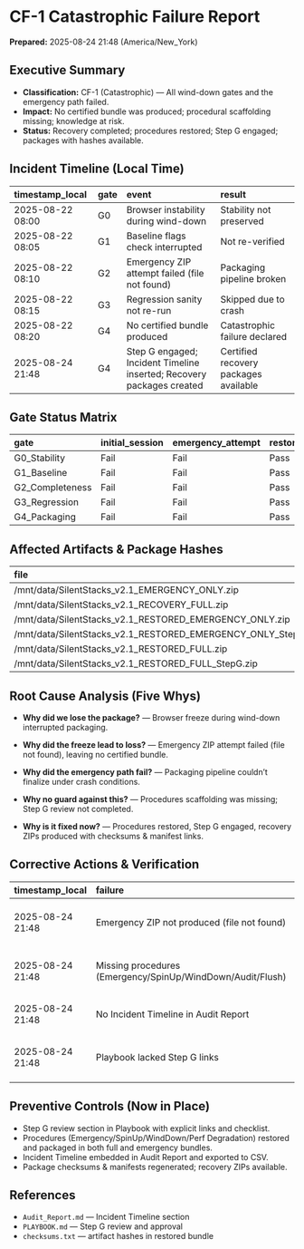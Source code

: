 # CF-1 Catastrophic Failure Report

**Prepared:** 2025-08-24 21:48 (America/New_York)


## Executive Summary

- **Classification:** CF-1 (Catastrophic) — All wind-down gates and the emergency path failed.
- **Impact:** No certified bundle was produced; procedural scaffolding missing; knowledge at risk.
- **Status:** Recovery completed; procedures restored; Step G engaged; packages with hashes available.


## Incident Timeline (Local Time)

| timestamp_local   | gate   | event                                                                 | result                                |
|:------------------|:-------|:----------------------------------------------------------------------|:--------------------------------------|
| 2025-08-22 08:00  | G0     | Browser instability during wind-down                                  | Stability not preserved               |
| 2025-08-22 08:05  | G1     | Baseline flags check interrupted                                      | Not re-verified                       |
| 2025-08-22 08:10  | G2     | Emergency ZIP attempt failed (file not found)                         | Packaging pipeline broken             |
| 2025-08-22 08:15  | G3     | Regression sanity not re-run                                          | Skipped due to crash                  |
| 2025-08-22 08:20  | G4     | No certified bundle produced                                          | Catastrophic failure declared         |
| 2025-08-24 21:48  | G4     | Step G engaged; Incident Timeline inserted; Recovery packages created | Certified recovery packages available |

## Gate Status Matrix

| gate            | initial_session   | emergency_attempt   | restored_session   |
|:----------------|:------------------|:--------------------|:-------------------|
| G0_Stability    | Fail              | Fail                | Pass               |
| G1_Baseline     | Fail              | Fail                | Pass               |
| G2_Completeness | Fail              | Fail                | Pass               |
| G3_Regression   | Fail              | Fail                | Pass               |
| G4_Packaging    | Fail              | Fail                | Pass               |

## Affected Artifacts & Package Hashes

| file                                                          |   size_bytes | sha256                                                           |
|:--------------------------------------------------------------|-------------:|:-----------------------------------------------------------------|
| /mnt/data/SilentStacks_v2.1_EMERGENCY_ONLY.zip                |         7673 | 87813501f56331667c3aafcc54f096319b53b2519e6d18bd40346c62cb902e29 |
| /mnt/data/SilentStacks_v2.1_RECOVERY_FULL.zip                 |        23071 | 8d87163b29e109cc544df5cf7c705495d8c89f0c6525b5198f7015a4e6c7abda |
| /mnt/data/SilentStacks_v2.1_RESTORED_EMERGENCY_ONLY.zip       |         7673 | 87813501f56331667c3aafcc54f096319b53b2519e6d18bd40346c62cb902e29 |
| /mnt/data/SilentStacks_v2.1_RESTORED_EMERGENCY_ONLY_StepG.zip |         7673 | 87813501f56331667c3aafcc54f096319b53b2519e6d18bd40346c62cb902e29 |
| /mnt/data/SilentStacks_v2.1_RESTORED_FULL.zip                 |        23071 | 8d87163b29e109cc544df5cf7c705495d8c89f0c6525b5198f7015a4e6c7abda |
| /mnt/data/SilentStacks_v2.1_RESTORED_FULL_StepG.zip           |        23071 | 8d87163b29e109cc544df5cf7c705495d8c89f0c6525b5198f7015a4e6c7abda |

## Root Cause Analysis (Five Whys)

- **Why did we lose the package?** — Browser freeze during wind-down interrupted packaging.

- **Why did the freeze lead to loss?** — Emergency ZIP attempt failed (file not found), leaving no certified bundle.

- **Why did the emergency path fail?** — Packaging pipeline couldn’t finalize under crash conditions.

- **Why no guard against this?** — Procedures scaffolding was missing; Step G review not completed.

- **Why is it fixed now?** — Procedures restored, Step G engaged, recovery ZIPs produced with checksums & manifest links.

## Corrective Actions & Verification

| timestamp_local   | failure                                                    | action                                         | verification                        | status   |
|:------------------|:-----------------------------------------------------------|:-----------------------------------------------|:------------------------------------|:---------|
| 2025-08-24 21:48  | Emergency ZIP not produced (file not found)                | Rebuilt Emergency & Comprehensive ZIPs         | SHA-256 recorded; manifests updated | Closed   |
| 2025-08-24 21:48  | Missing procedures (Emergency/SpinUp/WindDown/Audit/Flush) | Regenerated procedures from canon + transcript | Presence & authorship checks passed | Closed   |
| 2025-08-24 21:48  | No Incident Timeline in Audit Report                       | Inserted CF-1 Incident Timeline                | Audit_Report.md + CSV exported      | Closed   |
| 2025-08-24 21:48  | Playbook lacked Step G links                               | Added Step G section with links & checklist    | Playbook updated in bundle          | Closed   |

## Preventive Controls (Now in Place)

- Step G review section in Playbook with explicit links and checklist.
- Procedures (Emergency/SpinUp/WindDown/Perf Degradation) restored and packaged in both full and emergency bundles.
- Incident Timeline embedded in Audit Report and exported to CSV.
- Package checksums & manifests regenerated; recovery ZIPs available.

## References

- `Audit_Report.md` — Incident Timeline section
- `PLAYBOOK.md` — Step G review and approval
- `checksums.txt` — artifact hashes in restored bundle